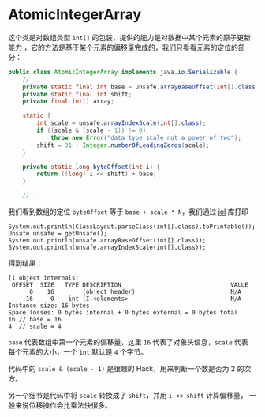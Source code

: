 # AtomicIntegerArray

这个类是对数组类型 `int[]` 的包装，提供的能力是对数据中某个元素的原子更新能力
，它的方法是基于某个元素的偏移量完成的，我们只看看元素的定位的部分：

```java
public class AtomicIntegerArray implements java.io.Serializable {
    // ...
    private static final int base = unsafe.arrayBaseOffset(int[].class);
    private static final int shift;
    private final int[] array;

    static {
        int scale = unsafe.arrayIndexScale(int[].class);
        if ((scale & (scale - 1)) != 0)
            throw new Error("data type scale not a power of two");
        shift = 31 - Integer.numberOfLeadingZeros(scale);
    }

    private static long byteOffset(int i) {
        return ((long) i << shift) + base;
    }

    // ...
```

我们看到数组的定位 `byteOffset` 等于 `base + scale * N`，我们通过
[jol](https://openjdk.java.net/projects/code-tools/jol/) 库打印

```
System.out.println(ClassLayout.parseClass(int[].class).toPrintable());
Unsafe unsafe = getUnsafe();
System.out.println(unsafe.arrayBaseOffset(int[].class));
System.out.println(unsafe.arrayIndexScale(int[].class));
```

得到结果：

```
[I object internals:
 OFFSET  SIZE   TYPE DESCRIPTION                               VALUE
      0    16        (object header)                           N/A
     16     0    int [I.<elements>                             N/A
Instance size: 16 bytes
Space losses: 0 bytes internal + 0 bytes external = 0 bytes total
16 // base = 16
4  // scale = 4
```

`base` 代表数组中第一个元素的偏移量，这里 `16` 代表了对象头信息，`scale` 代表
每个元素的大小，一个 `int` 默认是 `4` 个字节。

代码中的 `scale & (scale - 1)` 是很趣的 Hack，用来判断一个数是否为 2 的次方。

另一个细节是代码中将 `scale` 转换成了 `shift`，并用 `i << shift` 计算偏移量，
一般来说位移操作会比乘法快很多。

